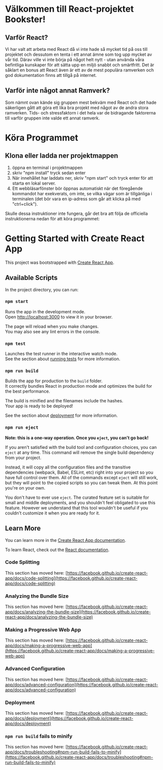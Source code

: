 # Välkommen till React-projektet Bookster!

## Varför React?

Vi har valt att arbeta med React då vi inte hade så mycket tid på oss till projektet och
dessutom en tenta i ett annat ämne som tog upp mycket av vår tid. Därav ville vi inte börja på
något helt nytt - utan använda våra befintliga kunskaper för att sätta upp en miljö snabbt och smärtfritt.
Det är såklart en bonus att React även är ett av de mest populära ramverken och god dokumentation finns att tillgå
på internet.

## Varför inte något annat Ramverk?

Som nämnt ovan kände sig gruppen mest bekväm med React och det hade säkerligen gått att göra ett lika bra
projekt med något av de andra stora ramverken. Tids- och stressfaktorn i det hela var de bidragande faktorerna till varför gruppen
inte valde ett annat ramverk.

# Köra Programmet

## Klona eller ladda ner projektmappen

1. öppna en terminal i projektmappen
2. skriv "npm install" tryck sedan enter
3. När innehållet har laddats ner, skriv "npm start" och tryck enter för att starta en lokal server.
4. Ett webbläsarfönster bör öppnas automatiskt när det föregående kommandot har exekverats, om inte, se vilka vägar som är tillgänliga i terminalen (det bör vara en ip-adress som går att klicka på med "ctrl+click").

Skulle dessa instruktioner inte fungera, går det bra att följa de officiella instruktionerna nedan för att köra programmet:

# Getting Started with Create React App

This project was bootstrapped with [Create React App](https://github.com/facebook/create-react-app).

## Available Scripts

In the project directory, you can run:

### `npm start`

Runs the app in the development mode.\
Open [http://localhost:3000](http://localhost:3000) to view it in your browser.

The page will reload when you make changes.\
You may also see any lint errors in the console.

### `npm test`

Launches the test runner in the interactive watch mode.\
See the section about [running tests](https://facebook.github.io/create-react-app/docs/running-tests) for more information.

### `npm run build`

Builds the app for production to the `build` folder.\
It correctly bundles React in production mode and optimizes the build for the best performance.

The build is minified and the filenames include the hashes.\
Your app is ready to be deployed!

See the section about [deployment](https://facebook.github.io/create-react-app/docs/deployment) for more information.

### `npm run eject`

**Note: this is a one-way operation. Once you `eject`, you can't go back!**

If you aren't satisfied with the build tool and configuration choices, you can `eject` at any time. This command will remove the single build dependency from your project.

Instead, it will copy all the configuration files and the transitive dependencies (webpack, Babel, ESLint, etc) right into your project so you have full control over them. All of the commands except `eject` will still work, but they will point to the copied scripts so you can tweak them. At this point you're on your own.

You don't have to ever use `eject`. The curated feature set is suitable for small and middle deployments, and you shouldn't feel obligated to use this feature. However we understand that this tool wouldn't be useful if you couldn't customize it when you are ready for it.

## Learn More

You can learn more in the [Create React App documentation](https://facebook.github.io/create-react-app/docs/getting-started).

To learn React, check out the [React documentation](https://reactjs.org/).

### Code Splitting

This section has moved here: [https://facebook.github.io/create-react-app/docs/code-splitting](https://facebook.github.io/create-react-app/docs/code-splitting)

### Analyzing the Bundle Size

This section has moved here: [https://facebook.github.io/create-react-app/docs/analyzing-the-bundle-size](https://facebook.github.io/create-react-app/docs/analyzing-the-bundle-size)

### Making a Progressive Web App

This section has moved here: [https://facebook.github.io/create-react-app/docs/making-a-progressive-web-app](https://facebook.github.io/create-react-app/docs/making-a-progressive-web-app)

### Advanced Configuration

This section has moved here: [https://facebook.github.io/create-react-app/docs/advanced-configuration](https://facebook.github.io/create-react-app/docs/advanced-configuration)

### Deployment

This section has moved here: [https://facebook.github.io/create-react-app/docs/deployment](https://facebook.github.io/create-react-app/docs/deployment)

### `npm run build` fails to minify

This section has moved here: [https://facebook.github.io/create-react-app/docs/troubleshooting#npm-run-build-fails-to-minify](https://facebook.github.io/create-react-app/docs/troubleshooting#npm-run-build-fails-to-minify)
